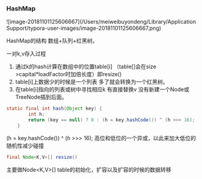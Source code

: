 ### HashMap



![image-20181101125606667](/Users/meiweibuyondeng/Library/Application Support/typora-user-images/image-20181101125606667.png)

HashMap的结构 数组+队列+红黑树。

一对k,v存入过程

1. 通过k的hash计算在数组中的位置table[i]  （table[]会在size >capital*loadFactor时加倍长度）即resize()
2. table[i]上数据少的时候是一个列表 多了就会转换为一个红黑树。
3. 在table[i]指向的列表或树中寻找相应k 有直接替换v 没有新建一个Node或TreeNode插到后面。

```java
static final int hash(Object key) {
        int h;
        return (key == null) ? 0 : (h = key.hashCode()) ^ (h >>> 16);
    }
```

(h = key.hashCode()) ^ (h >>> 16); 高位和低位的一个异或，以此来加大低位的随机性减少碰撞



```java
final Node<K,V>[] resize()
```

主要做Node<K,V>[] table的初始化，扩容以及扩容的时候的数据转移 